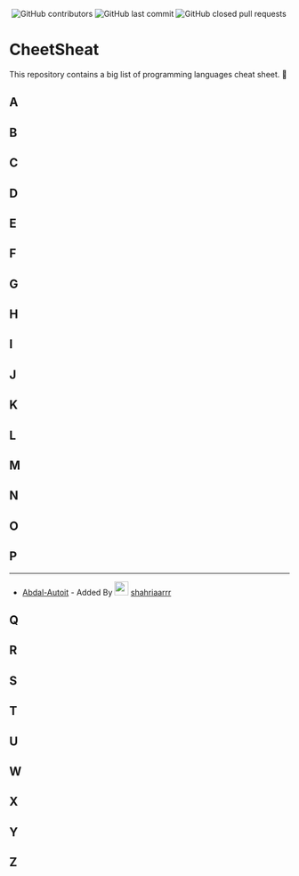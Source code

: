 <p>
<img alt="" src="https://img.shields.io/github/repo-size/AmirJey/CheatSheet">
<img alt="GitHub contributors" src="https://img.shields.io/github/contributors/AmirJey/CheatSheet">
<img alt="GitHub last commit" src="https://img.shields.io/github/last-commit/AmirJey/CheatSheet">
<img alt="GitHub closed pull requests" src="https://img.shields.io/github/issues-pr-closed/AmirJey/CheatSheet">
</p>

# CheetSheat
This repository contains a big list of programming languages cheat sheet. :rocket:

<h2>A</h2>

<h2>B</h2>

<h2>C</h2>

<h2>D</h2>

<h2>E</h2>

<h2>F</h2>

<h2>G</h2>

<h2>H</h2>

<h2>I</h2>

<h2>J</h2>

<h2>K</h2>

<h2>L</h2>

<h2>M</h2>

<h2>N</h2>

<h2>O</h2>


<h2>P</h2>

---

- [Abdal-Autoit](/Abdal-Autoit) - Added By <img src="https://github.com/shahriaarrr.png?size=25" width="25" height="25" /> [shahriaarrr](https://github.com/shahriaarrr)

<h2>Q</h2>

<h2>R</h2>

<h2>S</h2>

<h2>T</h2>

<h2>U</h2>

<h2>W</h2>

<h2>X</h2>

<h2>Y</h2>

<h2>Z</h2>
